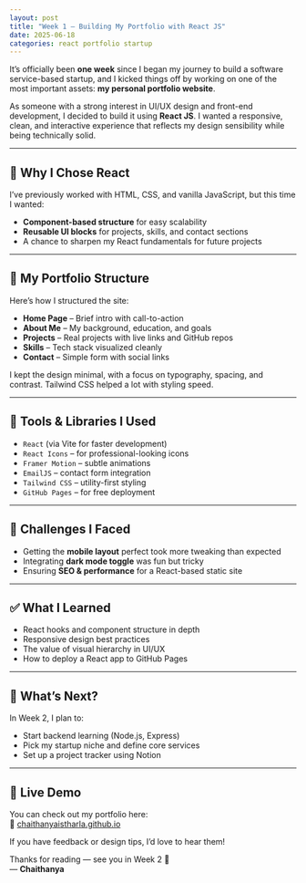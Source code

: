 ```yaml
---
layout: post
title: "Week 1 – Building My Portfolio with React JS"
date: 2025-06-18
categories: react portfolio startup
---
```


It’s officially been **one week** since I began my journey to build a software service-based startup, and I kicked things off by working on one of the most important assets: **my personal portfolio website**.

As someone with a strong interest in UI/UX design and front-end development, I decided to build it using **React JS**. I wanted a responsive, clean, and interactive experience that reflects my design sensibility while being technically solid.

---

## 🎯 Why I Chose React

I’ve previously worked with HTML, CSS, and vanilla JavaScript, but this time I wanted:
- **Component-based structure** for easy scalability
- **Reusable UI blocks** for projects, skills, and contact sections
- A chance to sharpen my React fundamentals for future projects

---

## 🧱 My Portfolio Structure

Here’s how I structured the site:

- **Home Page** – Brief intro with call-to-action
- **About Me** – My background, education, and goals
- **Projects** – Real projects with live links and GitHub repos
- **Skills** – Tech stack visualized cleanly
- **Contact** – Simple form with social links

I kept the design minimal, with a focus on typography, spacing, and contrast. Tailwind CSS helped a lot with styling speed.

---

## 🔧 Tools & Libraries I Used

- `React` (via Vite for faster development)
- `React Icons` – for professional-looking icons
- `Framer Motion` – subtle animations
- `EmailJS` – contact form integration
- `Tailwind CSS` – utility-first styling
- `GitHub Pages` – for free deployment

---

## 🚧 Challenges I Faced

- Getting the **mobile layout** perfect took more tweaking than expected
- Integrating **dark mode toggle** was fun but tricky
- Ensuring **SEO & performance** for a React-based static site

---

## ✅ What I Learned

- React hooks and component structure in depth
- Responsive design best practices
- The value of visual hierarchy in UI/UX
- How to deploy a React app to GitHub Pages

---

## 🚀 What’s Next?

In Week 2, I plan to:
- Start backend learning (Node.js, Express)
- Pick my startup niche and define core services
- Set up a project tracker using Notion

---

## 👀 Live Demo

You can check out my portfolio here:  
🔗 [chaithanyaistharla.github.io](https://chaithanyaistharla.github.io)

If you have feedback or design tips, I’d love to hear them!

Thanks for reading — see you in Week 2 👋  
— **Chaithanya**
